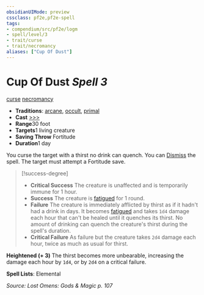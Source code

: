 ```yaml
---
obsidianUIMode: preview
cssclass: pf2e,pf2e-spell
tags:
- compendium/src/pf2e/logm
- spell/level/3
- trait/curse
- trait/necromancy
aliases: ["Cup Of Dust"]
---
```

# Cup Of Dust *Spell 3*   
[curse](/rules/traits/curse.md)  [necromancy](/rules/traits/necromancy.md)  

- **Traditions**: [arcane](/rules/traits/arcane.md), [occult](/rules/traits/occult.md), [primal](/rules/traits/primal.md)
- **Cast** [>>>](/rules/core-rulebook/chapter-9-playing-the-game.md#Actions "Three-Action") 
- **Range**30 foot
- **Targets**1 living creature
- **Saving Throw** Fortitude
- **Duration**1 day

You curse the target with a thirst no drink can quench. You can [Dismiss](/rules/actions/dismiss.md) the spell. The target must attempt a Fortitude save.

> [!success-degree] 
> - **Critical Success** The creature is unaffected and is temporarily immune for 1 hour.
> - **Success** The creature is [fatigued](/rules/conditions.md#Fatigued) for 1 round.
> - **Failure** The creature is immediately afflicted by thirst as if it hadn't had a drink in days. It becomes [fatigued](/rules/conditions.md#Fatigued) and takes `1d4` damage each hour that can't be healed until it quenches its thirst. No amount of drinking can quench the creature's thirst during the spell's duration.
> - **Critical Failure** As failure but the creature takes `2d4` damage each hour, twice as much as usual for thirst.

**Heightened (+ 3)** The thirst becomes more unbearable, increasing the damage each hour by `1d4`, or by `2d4` on a critical failure.

**Spell Lists**: Elemental

*Source: Lost Omens: Gods & Magic p. 107*